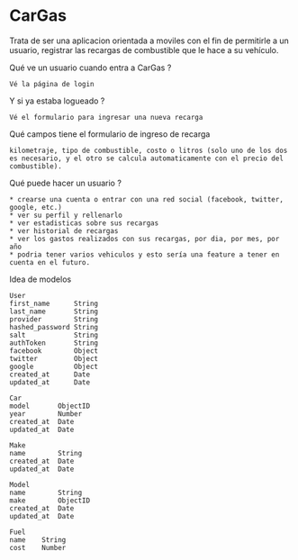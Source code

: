 CarGas
======

Trata de ser una aplicacion orientada a moviles con el fin de permitirle a un usuario, registrar las recargas de combustible que le hace a su vehículo.

Qué ve un usuario cuando entra a CarGas ?

    Vé la página de login

Y si ya estaba logueado ?

    Vé el formulario para ingresar una nueva recarga

Qué campos tiene el formulario de ingreso de recarga

    kilometraje, tipo de combustible, costo o litros (solo uno de los dos es necesario, y el otro se calcula automaticamente con el precio del combustible).

Qué puede hacer un usuario ?

    * crearse una cuenta o entrar con una red social (facebook, twitter, google, etc.)
    * ver su perfil y rellenarlo
    * ver estadisticas sobre sus recargas
    * ver historial de recargas
    * ver los gastos realizados con sus recargas, por dia, por mes, por año
    * podria tener varios vehiculos y esto sería una feature a tener en cuenta en el futuro.


Idea de modelos

    User
    first_name      String
    last_name       String
    provider        String
    hashed_password String
    salt            String
    authToken       String
    facebook        Object
    twitter         Object
    google          Object
    created_at      Date
    updated_at      Date

    Car
    model       ObjectID
    year        Number
    created_at  Date
    updated_at  Date

    Make
    name        String
    created_at  Date
    updated_at  Date

    Model
    name        String
    make        ObjectID
    created_at  Date
    updated_at  Date

    Fuel
    name    String
    cost    Number
